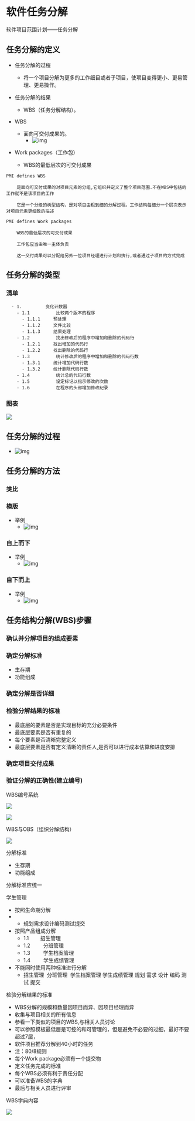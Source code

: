 # 软件任务分解

软件项目范围计划——任务分解

## 任务分解的定义

- 任务分解的过程
  - 将一个项目分解为更多的工作细目或者子项目，使项目变得更小、更易管理、更易操作。

- 任务分解的结果
  - WBS（任务分解结构）。

- WBS
  - 面向可交付成果的。
    - ![img](https://img.mubu.com/document_image/3125f7e0-8168-486e-9f0d-866cf4499a39-4644403.jpg)

- Work packages（工作包）
  - WBS的最低层次的可交付成果

```
PMI defines WBS

	是面向可交付成果的对项目元素的分组,它组织并定义了整个项目范围.不在WBS中包括的工作就不是该项目的工作

	它是一个分级的树型结构，是对项目由粗到细的分解过程。工作结构每细分一个层次表示对项目元素更细致的描述

PMI defines Work packages

	WBS的最低层次的可交付成果

	工作包应当由唯一主体负责

	这一交付成果可以分配给另外一位项目经理进行计划和执行,或者通过子项目的方式完成

```




## 任务分解的类型

### 清单

```
  - 1.         变化计数器
    - 1.1          比较两个版本的程序
      - 1.1.1     预处理
      - 1.1.2     文件比较
      - 1.1.3     结果处理
    - 1.2          找出修改后的程序中增加和删除的代码行
      - 1.2.1     找出增加的代码行
      - 1.2.2     找出删除的代码行
    - 1.3          统计修改后的程序中增加和删除的代码行数
      - 1.3.1     统计增加代码行数
      - 1.3.2     统计删除代码行数
    - 1.4          统计总的代码行数
    - 1.5          设定标记以指示修改的次数
    - 1.6          在程序的头部增加修改纪录
```

### 图表

![](https://raw.githubusercontent.com/ZanderZhao/images/master/img2019/20191227201739.png)



## 任务分解的过程

- ![img](https://img.mubu.com/document_image/e3c03b4c-2ea4-402c-8852-7ad9792a553a-4644403.jpg)

## 任务分解的方法

### 类比

### 模版

- 举例
  - ![img](https://img.mubu.com/document_image/1bd745a4-8ef3-4ba7-8da5-839fb1459f9c-4644403.jpg)

### 自上而下

- 举例
  - ![img](https://img.mubu.com/document_image/fb3ec11b-3b67-4031-86f9-2d697ea75d10-4644403.jpg)

### 自下而上

- 举例
  - ![img](https://img.mubu.com/document_image/69f55489-a5dd-4a30-bb8b-5c3d800c0c03-4644403.jpg)

## 任务结构分解(WBS)步骤

### 确认并分解项目的组成要素

### 确定分解标准

- 生存期
- 功能组成

### 确定分解是否详细

### 检验分解结果的标准

- 最底层的要素是否是实现目标的充分必要条件
- 最底层要素是否有重复的
- 每个要素是否清晰完整定义
- 最底层要素是否有定义清晰的责任人,是否可以进行成本估算和进度安排

### 确定项目交付成果

### 验证分解的正确性(建立编号)



WBS编号系统

![](https://raw.githubusercontent.com/ZanderZhao/images/master/img2020/20200101195339.png)





![](https://raw.githubusercontent.com/ZanderZhao/images/master/img2020/20200101195400.png)



WBS与OBS（组织分解结构）

![](https://raw.githubusercontent.com/ZanderZhao/images/master/img2020/20200101195417.png)





分解标准

- 生存期
- 功能组成



分解标准应统一

学生管理

- 按照生命期分解
- - 规划需求设计编码测试提交
- 按照产品组成分解
  - 1.1        招生管理
  - 1.2         分班管理
  - 1.3         学生档案管理
  - 1.4         学生成绩管理 
- 不能同时使用两种标准进行分解
  - 招生管理  分班管理   学生档案管理 学生成绩管理  规划  需求 设计  编码  测试   提交





检验分解结果的标准

- WBS分解的规模和数量因项目而异、因项目经理而异  
- 收集与项目相关的所有信息
- 参看一下类似的项目的WBS,与相关人员讨论
- 可以参照模板最低层是可控的和可管理的，但是避免不必要的过细，最好不要超过7层，
- 软件项目推荐分解到40小时的任务
- 注：80/8规则
- 每个Work package必须有一个提交物
- 定义任务完成的标准
- 每个WBS必须有利于责任分配
- 可以准备WBS的字典
- 最后与相关人员进行评审



WBS字典内容

![](https://raw.githubusercontent.com/ZanderZhao/images/master/img2020/20200101195437.png)



